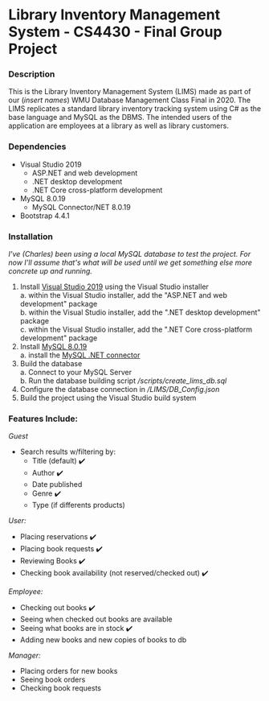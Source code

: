 # Library Inventory Management System - CS4430 - Final Group Project

### Description
This is the Library Inventory Management System (LIMS) made as part of our 
(*insert names*) WMU Database Management Class Final in 2020. The LIMS 
replicates a standard library inventory tracking system using C# as the 
base language and MySQL as the DBMS. The intended users of the application 
are employees at a library as well as library customers. 

### Dependencies
+ Visual Studio 2019
    - ASP.NET and web development
    - .NET desktop development
    - .NET Core cross-platform development
+ MySQL 8.0.19
    - MySQL Connector/NET 8.0.19
+ Bootstrap 4.4.1

### Installation
*I've (Charles) been using a local MySQL database to test the project. For now I'll assume that's what will be used until we get something else more concrete up and running.*  
1. Install [Visual Studio 2019](https://visualstudio.microsoft.com/vs/) using the Visual Studio installer  
    a. within the Visual Studio installer, add the "ASP.NET and web development" package  
    b. within the Visual Studio installer, add the ".NET desktop development" package  
    c. within the Visual Studio installer, add the ".NET Core cross-platform development" package  
2. Install [MySQL 8.0.19](https://dev.mysql.com/downloads/mysql/)  
    a. install the [MySQL .NET connector](https://dev.mysql.com/downloads/connector/net/)  
3. Build the database  
    a. Connect to your MySQL Server  
    b. Run the database building script */scripts/create_lims_db.sql*  
4. Configure the database connection in */LIMS/DB_Config.json*  
5. Build the project using the Visual Studio build system

### Features Include: ####
*Guest*
+ Search results w/filtering by:
    + Title (default) :heavy_check_mark:
    + Author :heavy_check_mark:
    + Date published
    + Genre :heavy_check_mark:
    + Type (if differents products)

*User:*
+ Placing reservations :heavy_check_mark:
+ Placing book requests :heavy_check_mark:
+ Reviewing Books :heavy_check_mark:
+ Checking book availability (not reserved/checked out) :heavy_check_mark:

*Employee:*
+ Checking out books :heavy_check_mark:
+ Seeing when checked out books are available
+ Seeing what books are in stock :heavy_check_mark:
+ Adding new books and new copies of books to db

*Manager:*
+ Placing orders for new books
+ Seeing book orders
+ Checking book requests
